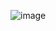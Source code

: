 ![image](https://github.com/CleentAbis123/SnakeNLadder_MidtermProject/assets/159883501/4b4ac80f-6bcb-475e-b28e-cf0a9753696b)

